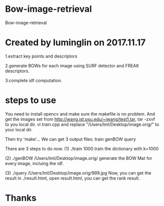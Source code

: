 # Bow-image-retrieval
Bow-image-retrieval

# Created by luminglin on 2017.11.17
1.extract key points and descriptors

2.generate BOWs for each image using SURF detector and FREAK descriptors.

3.complete idf computation.

# steps to use
You need to install opencv and make sure the makefile is no problem.
And get the images set from http://wang.ist.psu.edu/~jwang/test1.tar, tar -zxvf to you local dir.
vi train.cpp and replace "/Users/lml/Desktop/image.orig/" to your local dir.

Then try 'make'...
We can get 3 output files: train genBOW query

There are 3 steps to do now.
(1) ./train 1000
train the dictionary with k=1000

(2) ./genBOW /Users/lml/Desktop/image.orig/
generate the BOW Mat for every image, incluing the idf.

(3) ./query /Users/lml/Desktop/image.orig/999.jpg
Now, you can get the result in ./result.html, open result.html, you can get the rank result.

# Thanks 
